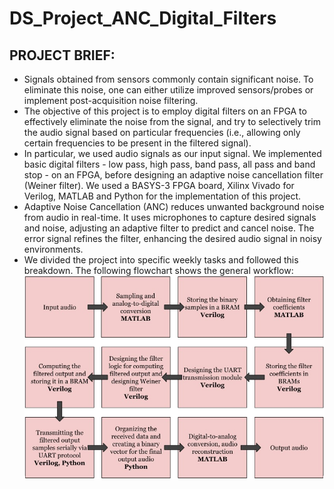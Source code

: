 # DS_Project_ANC_Digital_Filters

## PROJECT BRIEF:
- Signals obtained from sensors commonly contain significant noise. To eliminate this noise, one can either utilize improved sensors/probes or implement post-acquisition noise filtering.
- The objective of this project is to employ digital filters on an FPGA to effectively eliminate the noise from the signal, and try to selectively trim the audio signal based on particular frequencies (i.e., allowing only certain frequencies to be present in the filtered signal). 
- In particular, we used audio signals as our input signal. We implemented basic digital filters - low pass, high pass, band pass, all pass and band stop - on an FPGA, before designing an adaptive noise cancellation filter (Weiner filter). We used a BASYS-3 FPGA board, Xilinx Vivado for Verilog, MATLAB and Python for the implementation of this project.
- Adaptive Noise Cancellation (ANC) reduces unwanted background noise from audio in real-time. It uses microphones to capture desired signals and noise, adjusting an adaptive filter to predict and cancel noise. The error signal refines the filter, enhancing the desired audio signal
in noisy environments.
- We divided the project into specific weekly tasks and followed this breakdown. The following flowchart shows the general workflow:
![workflow](workflow.jpeg)


